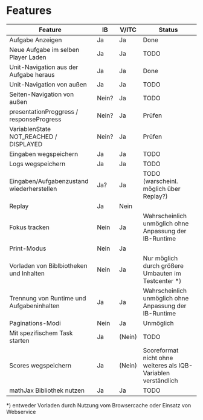 # Features

| Feature                                   | IB    | V/ITC  | Status                                               |
|-------------------------------------------|-------|--------|------------------------------------------------------|
| Aufgabe Anzeigen                          | Ja    | Ja     | Done                                                 |
| Neue Aufgabe im selben Player Laden       | Ja    | Ja     | TODO                                                 |
| Unit-Navigation aus der Aufgabe heraus    | Ja    | Ja     | Done
| Unit-Navigation von außen                 | Ja    | Ja     | TODO
| Seiten-Navigation von außen               | Nein? | Ja     | TODO
| presentationProggress / responseProgress  | Nein? | Ja     | Prüfen
| VariablenState NOT_REACHED / DISPLAYED    | Nein? | Ja     | Prüfen
| Eingaben wegspeichern                     | Ja    | Ja     | TODO                                                 |
| Logs wegspeichern                         | Ja    | Ja     | TODO                                                 |
| Eingaben/Aufgabenzustand wiederherstellen | Ja?   | Ja     | TODO (warscheinl. möglich über Replay?)              |
| Replay                                    | Ja    | Nein   |                                                      |
| Fokus tracken                             | Nein  | Ja     | Wahrscheinlich unmöglich ohne Anpassung der IB-Runtime |
| Print-Modus                               | Nein  | Ja     |                                                      |
| Vorladen von Biblbiotheken und Inhalten   | Nein  | Ja     | Nur möglich durch größere Umbauten im Testcenter *)  |
| Trennung von Runtime und Aufgabeninhalten | Ja    | Ja     | Wahrscheinlich unmöglich ohne Anpassung der IB-Runtime
| Paginations-Modi                          | Nein  | Ja     | Unmöglich
| Mit spezifischem Task starten             | Ja    | (Nein) | TODO
| Scores wegspeichern                       | Ja    | (Nein) | Scoreformat nicht ohne weiteres als IQB-Variablen verständlich  
| mathJax Bibliothek nutzen                 | Ja    | Ja     | TODO 
 


*) entweder Vorladen durch Nutzung vom Browsercache oder Einsatz von Webservice

